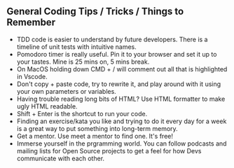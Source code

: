 General Coding Tips / Tricks / Things to Remember
----------------
- TDD code is easier to understand by future developers. There is a timeline of unit tests with intuitive names.
- Pomodoro timer is really useful. Pin it to your browser and set it up to your tastes. Mine is 25 mins on, 5 mins break.
- On MacOS holding down CMD + / will comment out all that is highlighted in Vscode.
- Don't copy + paste code, try to rewrite it, and play around with it using your own parameters or variables.
- Having trouble reading long bits of HTML? Use HTML formatter to make ugly HTML readable.
- Shift + Enter is the shortcut to run your code.
- Finding an exercise/kata you like and trying to do it every day for a week is a great way to put something into long-term memory.
- Get a mentor. Use meet a mentor to find one. It's free!
- Immerse yourself in the prgramming world. You can follow podcasts and mailing lists for Open Source projects to get a feel for how Devs communicate with each other.